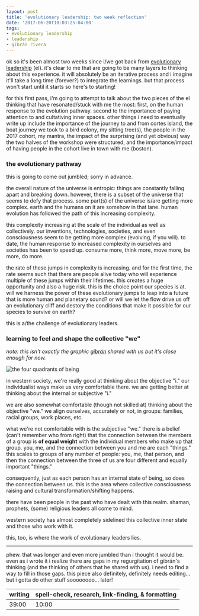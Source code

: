 ```yaml
---
layout: post
title: 'evolutionary leadership: two week reflection'
date: '2017-06-20T10:03:25-04:00'
tags:
- evolutionary leadership
- leadership
- gibrán rivera
--- 
```


ok so it's been almost two weeks since i/we got back from [evolutionary leadership][evolutionary leadership] (el). it's clear to me that are going to be many layers to thinking about this experience. it will absolutely be an iterative process and i imagine it'll take a long time (forever?) to integrate the learnings. but that process won't start until it starts so here's to starting!

for this first pass, i'm going to attempt to talk about the two pieces of the el thinking that have resonated/stuck with me the most: first, on the human response to the evolution pathway. second to the importance of paying attention to and cultativing inner spaces. other things i need to eventually write up include the importance of the journey to and from cortes island, the boat journey we took to a bird colony, my sitting tree(s), the people in the 2017 cohort, my mantra, the impact of the surprising (and yet obvious) way the two halves of the workshop were structured, and the importance/impact of having people in the cohort live in town with me (boston). 

### the evolutionary pathway

this is going to come out jumbled; sorry in advance. 

the overall nature of the universe is entropic: things are constantly falling apart and breaking down. however, there is a subset of the universe that seems to defy that process. some part(s) of the universe is/are getting more complex. earth and the humans on it are somehow in that lane. human evolution has followed the path of this increasing complexity. 

this complexity increasing at the scale of the individual as well as collectively. our inventions, technologies, societies, and even consciousness seem to be getting more complex (evolving, if you will). to date, the human response to increased complexity in ourselves and societies has been to speed up. consume more, think more, move more, be more, do more. 

the rate of these jumps in complexity is increasing. and for the first time, the rate seems such that there are people alive today who will experience multiple of these jumps within their lifetimes. this creates a huge opportunity and also a huge risk. this is the choice point our species is at. will we harness the power of these evolutionary jumps to leap into a future that is more human and planetary sound? or will we let the flow drive us off an evolutionary cliff and destory the conditions that make it possible for our species to survive on earth? 

this is a/the challenge of evolutionary leaders. 

### learning to feel and shape the collective "we"

_note: this isn't exactly the graphic [gibrán](https://www.gibranrivera.com/) shared with us but it's close enough for now._ 

![the four quadrants of being](http://integralcity.com/wp-content/uploads/2016/03/Integral-City-Map-1.jpg)

in western society, we're really good at thinking about the objective "i." our individualist ways make us very comfortable there. we are getting better at thinking about the internal or subjective "i." 

we are also somewhat comfortable (though not skilled at) thinking about the objective "we." we align ourselves, accurately or not, in groups: families, racial groups, work places, etc.

what we're not comfortable with is the subjective "we." there is a belief (can't remember who from right) that the connection between the members of a group is **of equal weight** with the individual members who make up that group. you, me, and the connection between you and me are each "things." this scales to groups of any number of people: you, me, that person, and then the connection between the three of us are four different and equally important "things."

consequently, just as each person has an internal state of being, so does the connection between us. this is the area where collective consciousness raising and cultural transformation/shifting happens. 

there have been people in the past who have dealt with this realm. shaman, prophets, (some) religious leaders all come to mind.

western society has almost completely sidelined this collective inner state and those who work with it. 

this, too, is where the work of evolutionary leaders lies. 

---

phew. that was longer and even more jumbled than i thought it would be. even as i wrote it i realize there are gaps in my regurgitation of gibrán's thinking (and the thinking of others that he shared with us). i need to find a way to fill in those gaps. this piece also definitely, definitely needs editing... but i gotta do other stuff soooooooo... later!

[evolutionary leadership]: https://www.gibranrivera.com/the-workshop/

<table>
	<thead>
		<tr>
			<th>writing</th>
			<th>spell-check, research, link-finding, & formatting</th>
		</tr>
	</thead>
	<tbody>
		<tr>
			<td>39:00</td>
			<td>10:00</td>
		</tr>
	</tbody>
</table>